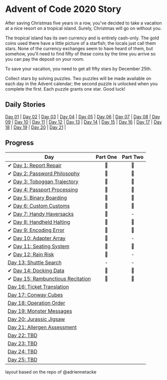 # Advent of Code 2020 Story
After saving Christmas five years in a row, you've decided to take a vacation at a nice resort on a tropical island. Surely, Christmas will go on without you.

The tropical island has its own currency and is entirely cash-only. The gold coins used there have a little picture of a starfish; the locals just call them stars. None of the currency exchanges seem to have heard of them, but somehow, you'll need to find fifty of these coins by the time you arrive so you can pay the deposit on your room.

To save your vacation, you need to get all fifty stars by December 25th.

Collect stars by solving puzzles. Two puzzles will be made available on each day in the Advent calendar; the second puzzle is unlocked when you complete the first. Each puzzle grants one star. Good luck!

## Daily Stories
[Day 01](https://github.com/trashvin/adventOfCode/blob/main/2020/Story_Day01.md) | 
[Day 02](https://github.com/trashvin/adventOfCode/blob/main/2020/Story_Day02.md) |
[Day 03](https://github.com/trashvin/adventOfCode/blob/main/2020/Story_Day03.md) |
[Day 04](https://github.com/trashvin/adventOfCode/blob/main/2020/Story_Day04.md) |
[Day 05](https://github.com/trashvin/adventOfCode/blob/main/2020/Story_Day05.md) |
[Day 06](https://github.com/trashvin/adventOfCode/blob/main/2020/Story_Day06.md) |
[Day 07](https://github.com/trashvin/adventOfCode/blob/main/2020/Story_Day07.md) |
[Day 08](https://github.com/trashvin/adventOfCode/blob/main/2020/Story_Day08.md) |
[Day 09](https://github.com/trashvin/adventOfCode/blob/main/2020/Story_Day09.md) |
[Day 10](https://github.com/trashvin/adventOfCode/blob/main/2020/Story_Day10.md) |
[Day 11](https://github.com/trashvin/adventOfCode/blob/main/2020/Story_Day11.md) |
[Day 12](https://github.com/trashvin/adventOfCode/blob/main/2020/Story_Day12.md) |
[Day 13](https://github.com/trashvin/adventOfCode/blob/main/2020/Story_Day13.md) |
[Day 14](https://github.com/trashvin/adventOfCode/blob/main/2020/Story_Day14.md) |
[Day 15](https://github.com/trashvin/adventOfCode/blob/main/2020/Story_Day15.md) |
[Day 16](https://github.com/trashvin/adventOfCode/blob/main/2020/Story_Day16.md) |
[Day 17](https://github.com/trashvin/adventOfCode/blob/main/2020/Story_Day17.md) |
[Day 18](https://github.com/trashvin/adventOfCode/blob/main/2020/Story_Day18.md) |
[Day 19](https://github.com/trashvin/adventOfCode/blob/main/2020/Story_Day19.md) |
[Day 20](https://github.com/trashvin/adventOfCode/blob/main/2020/Story_Day20.md) |
[Day 21](https://github.com/trashvin/adventOfCode/blob/main/2020/Story_Day21.md) |



## Progress

| Day  | Part One | Part Two | 
|---|:---:|:---:|
| ✔ [Day 1: Report Repair](https://github.com/trashvin/adventOfCode/tree/main/2020/csharp/day01)| 🌟 | 🌟 |
| ✔ [Day 2: Password Philosophy](https://github.com/trashvin/adventOfCode/tree/main/2020/csharp/day02)| 🌟 | 🌟 |
| ✔ [Day 3: Toboggan Trajectory](https://github.com/trashvin/adventOfCode/tree/main/2020/csharp/day03)| 🌟 | 🌟 |
| ✔ [Day 4: Passport Processing](https://github.com/trashvin/adventOfCode/tree/main/2020/csharp/day04)| 🌟 | 🌟 |
| ✔ [Day 5: Binary Boarding](https://github.com/trashvin/adventOfCode/tree/main/2020/csharp/day05)| 🌟 | 🌟 |
| ✔ [Day 6: Custom Customs](https://github.com/trashvin/adventOfCode/tree/main/2020/csharp/day06)| 🌟 | 🌟 |
| ✔ [Day 7: Handy Haversacks](https://github.com/trashvin/adventOfCode/tree/main/2020/csharp/day07)| 🌟 | - |
| ✔ [Day 8: Handheld Halting](https://github.com/trashvin/adventOfCode/tree/main/2020/csharp/day08)| 🌟 | 🌟 |
| ✔ [Day 9: Encoding Error](https://github.com/trashvin/adventOfCode/tree/main/2020/csharp/day09)| 🌟 | 🌟 |
| ✔ [Day 10: Adapter Array](https://github.com/trashvin/adventOfCode/tree/main/2020/csharp/day10)| 🌟 | - |
| ✔ [Day 11: Seating System ](https://github.com/trashvin/adventOfCode/tree/main/2020/csharp/day11)| 🌟 | 🌟 |
| ✔ [Day 12: Rain Risk ](https://github.com/trashvin/adventOfCode/tree/main/2020/csharp/day12)| 🌟 | - |
| [Day 13: Shuttle Search ](https://github.com/trashvin/adventOfCode/tree/main/2020/csharp/day13)| - | - |
| ✔ [Day 14: Docking Data ](https://github.com/trashvin/adventOfCode/tree/main/2020/csharp/day14)| 🌟 | 🌟 |
| ✔ [Day 15: Rambunctious Recitation ](https://github.com/trashvin/adventOfCode/tree/main/2020/csharp/day15)| 🌟 | 🌟 |
| [Day 16: Ticket Translation ]()| | |
| [Day 17: Conway Cubes]()| | |
| [Day 18: Operation Order]()| | |
| [Day 19: Monster Messages]()| | |
| [Day 20: Jurassic Jigsaw ]()| | |
| [Day 21: Allergen Assessment ]()| | |
| [Day 22: TBD]()| | |
| [Day 23: TBD]()| | |
| [Day 24: TBD]()| | |
| [Day 25: TBD]()| | |



layout based on the repo of @adriennetacke
